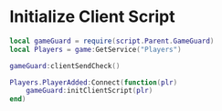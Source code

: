 # Initialize Client Script

```lua hl_lines="7" linenums="1"
local gameGuard = require(script.Parent.GameGuard)
local Players = game:GetService("Players")

gameGuard:clientSendCheck()

Players.PlayerAdded:Connect(function(plr)
    gameGuard:initClientScript(plr)
end)
```